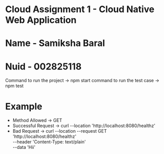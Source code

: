 # Cloud Assignment 1 - Cloud Native Web Application 
# Name - Samiksha Baral
# Nuid - 002825118
Command to run the project -> npm start
command to run the test case -> npm test
# Example 
* Method Allowed -> GET
* Successful Request -> curl --location 'http://localhost:8080/healthz'
* Bad Request -> curl --location --request GET 'http://localhost:8080/healthz' \
--header 'Content-Type: text/plain' \
--data 'Hii'
